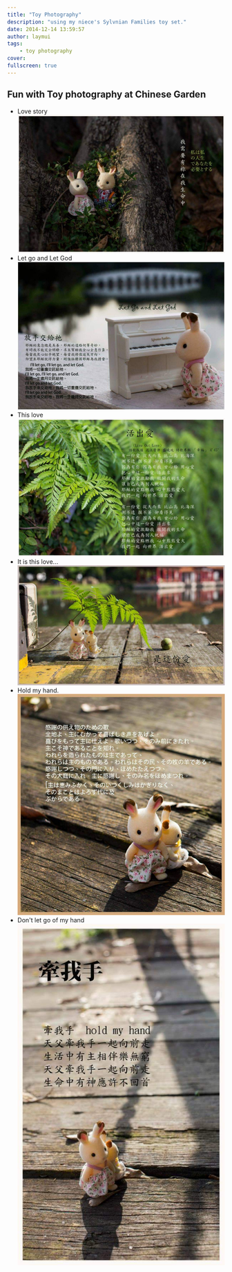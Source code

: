 ```yaml
---
title: "Toy Photography"
description: "using my niece's Sylvnian Families toy set."
date: 2014-12-14 13:59:57
author: laymui
tags:
    - toy photography
cover: 
fullscreen: true
---
```


## Fun with Toy photography at Chinese Garden
- Love story 
![](../../../static/images/Toy_1.jpg)
- Let go and Let God
![](../../../static/images/Toy_2.jpg)
- This love
![](../../../static/images/Toy_3.jpg)
- It is this love...
![](../../../static/images/Toy_4.jpg)
- Hold my hand.
![](../../../static/images/Toy_5.jpg)
- Don't let go of my hand
![](../../../static/images/Toy_6.jpg)
